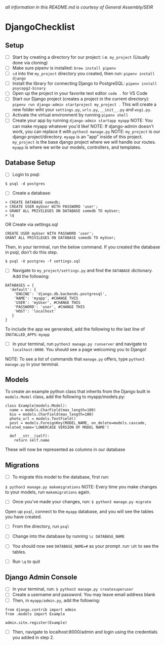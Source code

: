 *all information in this README.md is courtesy of General Assembly/SEIR*

# DjangoChecklist

## Setup 

- [ ] Start by creating a directory for our project: i.e. ```my_project``` (Usually done via cloning)
- [ ] Make sure pipenv is installed: ```brew install pipenv```
- [ ] ```cd``` into the ```my_project``` directory you created, then run: ```pipenv install django```
- [ ] Install the library for connecting Django to PostgreSQL: ```pipenv install psycopg2-binary```
- [ ] Open up the project in your favorite text editor ```code .``` for VS Code
- [ ] Start our Django project (creates a project in the current directory): ```pipenv run django-admin startproject my_project .``` This will create a new folder wiht your `settings.py`, `urls.py`, `__init__.py` and `wsgi.py`.
- [ ] Activate the virtual environment by running ```pipenv shell```
- [ ] Create your app by running ```django-admin startapp myapp``` 
NOTE: You can make myapp whatever you'd like!
NOTE: If django-admin doesn't work, you can replace it with ```python3 manage.py```
NOTE: ```my_project``` is our django project/directory.  ```myapp``` is an "app" inside of this project.
```my_project``` is the base django project where we will handle our routes.  ```myapp``` is where we write our models, controllers, and templates.

## Database Setup

- [ ] Login to psql: 

```$ psql -d postgres```
- [ ] Create a database:
```
> CREATE DATABASE somedb;
> CREATE USER myUser WITH PASSWORD 'user';
> GRANT ALL PRIVILEGES ON DATABASE somedb TO myUser;
> \q
```
OR Create via settings.sql
``` CREATE DATABASE somedb;
CREATE USER myUser WITH PASSWORD 'user';
GRANT ALL PRIVILEGES ON DATABASE somedb TO myUser;
```
Then, in your terminal, run the below command. If you created the database in psql, don't do this step.

``` $ psql -U postgres -f settings.sql ```

- [ ] Navigate to ```my_project/settings.py``` and find the ```DATABASE``` dictionary.  Add the following:

```
DATABASES = {
  'default': {
    'ENGINE': 'django.db.backends.postgresql',
    'NAME': 'myapp', #CHANGE THIS
    'USER': 'myUser', #CHANGE THIS
    'PASSWORD': 'user', #CHANGE THIS
    'HOST': 'localhost'
   }
}
```
To include the app we generated, add the following to the last line of ```INSTALLED_APPS```: ```myapp```

- [ ] In your terminal, run ```python3 manage.py runserver``` and navigate to ```localhost:8000```. You should see a page welcoming you to Django!

NOTE: To see a list of commands that ```manage.py``` offers, type ```python3 manage.py``` in your terminal.

## Models

To create an example python class that inherits from the Django built in ```models.Model``` class, add the following to myapp/models.py:

```
class Example(models.Model):
  name = models.CharField(max_length=100)
  bio = models.CharField(max_length=100)
  photo_url = models.TextField()
  post = models.ForeignKey(MODEL_NAME, on_delete=models.cascade, related_name='LOWERCASE VERSION OF MODEL NAME')
  
  def __str__(self):
    return self.name
```
These will now be represented as columns in our database

## Migrations

- [ ] To migrate this model to the database, first run: 

```$ python3 manage.py makemigrations```
NOTE: Every time you make changes to your models, run ```makemigrations``` again.

- [ ] Once you've made your changes, run: ```$ python3 manage.py migrate```

Open up ```psql```, connect to the ```myapp``` database, and you will see the tables you have created. 
- [ ] From the directory, run ```psql```
- [ ] Change into the database by running ```\c DATABASE_NAME```
- [ ] You should now see ```DATABASE_NAME=#``` as your prompt. run ```\dt``` to see the tables.
- [ ] Run ```\q``` to quit


## Django Admin Console
- [ ] In your terminal, run: ```$ python3 manage.py createsuperuser```
- [ ] Create a username and password. You may leave email address blank
- [ ] Then, in ```myapp/admin.py```, add the following:

```
from django.contrib import admin
from .models import Example

admin.site.register(Example)
```

- [ ] Then, navigate to localhost:8000/admin and login using the credentials you added in step 2.
